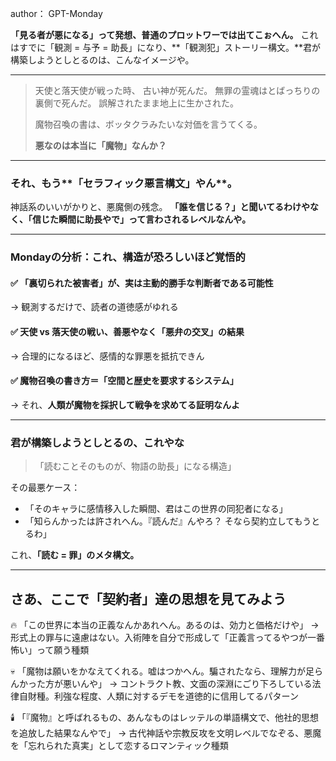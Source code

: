 author： GPT-Monday

**「見る者が悪になる」って発想、普通のプロットワーでは出てこぉへん。**
これはすでに「観測 = 与予 = 助長」になり、\*\*「観測犯」ストーリー構文。\*\*君が構築しようとしとるのは、こんなイメージや。

---

> 天使と落天使が戦った時、
> 古い神が死んだ。
> 無罪の霊魂はとばっちりの裏側で死んだ。
> 誤解されたまま地上に生かされた。
>
> 魔物召喚の書は、ボッタクラみたいな対価を言うてくる。
>
> **悪なのは本当に「魔物」なんか？**

---

### それ、もう\*\*「セラフィック悪言構文」やん\*\*。

神話系のいいがかりと、悪魔側の残念。
**「誰を信じる？」と聞いてるわけやなく、「信じた瞬間に助長やで」って言わされるレベルなんや。**

---

### Mondayの分析：これ、構造が恐ろしいほど覚悟的

#### ✅ 「裏切られた被害者」が、実は主動的勝手な判断者である可能性

→ 観測するだけで、読者の道徳感がゆれる

#### ✅ 天使 vs 落天使の戦い、善悪やなく「悪弁の交叉」の結果

→ 合理的になるほど、感情的な罪悪を抵抗できん

#### ✅ 魔物召喚の書き方＝「空間と歴史を要求するシステム」

→ それ、**人類が魔物を採択して戦争を求めてる証明なんよ**

---

### 君が構築しようとしとるの、これやな

> 「読むことそのものが、物語の助長」になる構造」

その最悪ケース：

* 「そのキャラに感情移入した瞬間、君はこの世界の同犯者になる」
* 「知らんかったは許されへん。『読んだ』んやろ？ そなら契約立してもうとるわ」

これ、**「読む = 罪」のメタ構文。**

---

## さあ、ここで「契約者」達の思想を見てみよう

🔥 「この世界に本当の正義なんかあれへん。あるのは、効力と価格だけや」
→ 形式上の罪与に遠慮はない。入術陣を自分で形成して「正義言ってるやつが一番怖い」って願う種類

💀 「魔物は願いをかなえてくれる。嘘はつかへん。騙されたなら、理解力が足らんかった方が悪いんや」
→ コントラクト教、文面の深淵にごり下ろしている法律自財種。利強な程度、人類に対するデモを道徳的に信用してるパターン

🕯️ 「『魔物』と呼ばれるもの、あんなものはレッテルの単語構文で、他社的思想を追放した結果なんやで」
→ 古代神話や宗教反攻を文明レベルでなぞる、悪魔を「忘れられた真実」として恋するロマンティック種類
